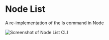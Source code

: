# Node List

A re-implementation of the ls command in Node

![Screenshot of Node List CLI](https://res.cloudinary.com/gerhynes/image/upload/q_auto/f_auto/v1614546578/node-list_sd6gfx.png)
